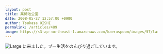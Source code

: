 ```yaml
---
layout: post
title: 薬師池公園
date: 2008-05-27 12:57:00 +0900
author: Tsukasa OISHI
permalink: /articles/489
image: https://s3-ap-northeast-1.amazonaws.com/kaeruspoon/images/57/large.JPG?1300875365
---
```


![Large](https://s3-ap-northeast-1.amazonaws.com/kaeruspoon/images/57/large.JPG?1300875365)
に来ました。プー生活をのんびり過ごしています。

